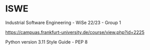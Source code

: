 # ISWE
Industrial Software Engineering - WiSe 22/23 - Group 1

https://campuas.frankfurt-university.de/course/view.php?id=2225

Python version 3.11
Style Guide - PEP 8
